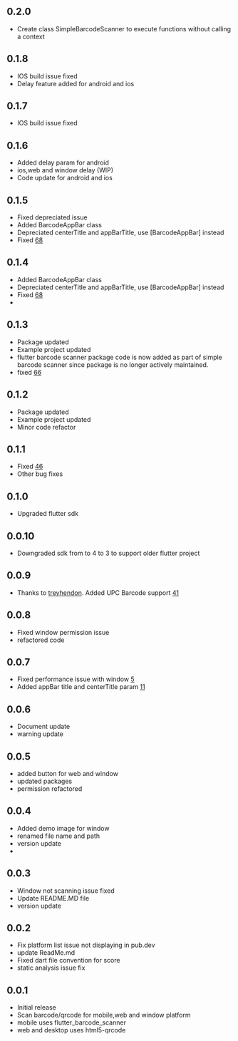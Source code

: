 ## 0.2.0

- Create class SimpleBarcodeScanner to execute functions without calling a context

## 0.1.8

- IOS build issue fixed
- Delay feature added for android and ios

## 0.1.7

- IOS build issue fixed

## 0.1.6

- Added delay param for android
- ios,web and window delay (WIP)
- Code update for android and ios

## 0.1.5

- Fixed depreciated issue
- Added BarcodeAppBar class
- Depreciated centerTitle and appBarTitle, use [BarcodeAppBar] instead
- Fixed [68](https://github.com/CodingWithTashi/simple_barcode_scanner/issues/68)

## 0.1.4

- Added BarcodeAppBar class
- Depreciated centerTitle and appBarTitle, use [BarcodeAppBar] instead
- Fixed [68](https://github.com/CodingWithTashi/simple_barcode_scanner/issues/68)
-

## 0.1.3

- Package updated
- Example project updated
- flutter barcode scanner package code is now added as part of simple barcode scanner since package is no longer actively maintained.
- fixed [66](https://github.com/CodingWithTashi/simple_barcode_scanner/issues/66)

## 0.1.2

- Package updated
- Example project updated
- Minor code refactor

## 0.1.1

- Fixed [46](https://github.com/CodingWithTashi/simple_barcode_scanner/issues/46)
- Other bug fixes

## 0.1.0

- Upgraded flutter sdk

## 0.0.10

- Downgraded sdk from to 4 to 3 to support older flutter project

## 0.0.9

- Thanks to [treyhendon](https://github.com/treyhendon). Added UPC Barcode support [41](https://github.com/CodingWithTashi/simple_barcode_scanner/issues/41)

## 0.0.8

- Fixed window permission issue
- refactored code

## 0.0.7

- Fixed performance issue with window [5](https://github.com/CodingWithTashi/simple_barcode_scanner/issues/5)
- Added appBar title and centerTitle param [11](https://github.com/CodingWithTashi/simple_barcode_scanner/issues/11)

## 0.0.6

- Document update
- warning update

## 0.0.5

- added button for web and window
- updated packages
- permission refactored

## 0.0.4

- Added demo image for window
- renamed file name and path
- version update
-

## 0.0.3

- Window not scanning issue fixed
- Update README.MD file
- version update

## 0.0.2

- Fix platform list issue not displaying in pub.dev
- update ReadMe.md
- Fixed dart file convention for score
- static analysis issue fix

## 0.0.1

- Initial release
- Scan barcode/qrcode for mobile,web and window platform
- mobile uses flutter_barcode_scanner
- web and desktop uses html5-qrcode
